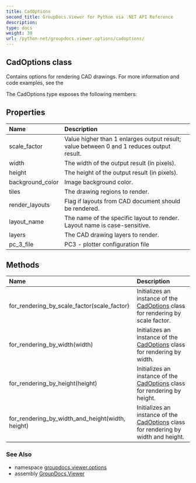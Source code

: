 ```yaml
---
title: CadOptions
second_title: GroupDocs.Viewer for Python via .NET API Reference
description: 
type: docs
weight: 30
url: /python-net/groupdocs.viewer.options/cadoptions/
---
```


## CadOptions class

Contains options for rendering CAD drawings. For more information and code examples, see the

The CadOptions type exposes the following members:
## Properties
| Name | Description |
| :- | :- |
|scale_factor|Value higher than 1 enlarges output result; value between 0 and 1 reduces output result.|
|width|The width of the output result (in pixels).|
|height|The height of the output result (in pixels).|
|background_color|Image background color.|
|tiles|The drawing regions to render.|
|render_layouts|Flag if layouts from CAD document should be rendered.|
|layout_name|The name of the specific layout to render. Layout name is case-sensitive.|
|layers|The CAD drawing layers to render.|
|pc_3_file|PC3 - plotter configuration file|
## Methods
| Name | Description |
| :- | :- |
|for_rendering_by_scale_factor(scale_factor)|Initializes an instance of the [CadOptions](/python-net/groupdocs.viewer.options/cadoptions/) class for rendering by scale factor.|
|for_rendering_by_width(width)|Initializes an instance of the [CadOptions](/python-net/groupdocs.viewer.options/cadoptions/) class for rendering by width.|
|for_rendering_by_height(height)|Initializes an instance of the [CadOptions](/python-net/groupdocs.viewer.options/cadoptions/) class for rendering by height.|
|for_rendering_by_width_and_height(width, height)|Initializes an instance of the [CadOptions](/python-net/groupdocs.viewer.options/cadoptions/) class for rendering by width and height.|

### See Also

* namespace [groupdocs.viewer.options](/python-net/groupdocs.viewer.options/)
* assembly [GroupDocs.Viewer](/viewer/python-net/)

